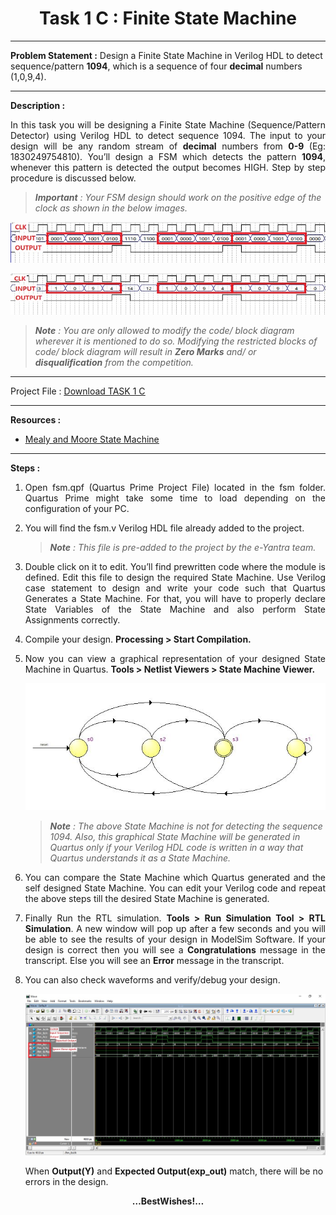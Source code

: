 <!-- <center><img src="http://mooc.e-yantra.org/img/eYantra_logo.svg" alt="e-yantra_logo" style="scale:75%;" /></center> -->

<style>
.back{
	position: fixed;
	width: 250px;
	height: 250px;
	top: 50%;
	left: 50%;
    margin-top: auto; 
    margin-left: auto; 
	opacity: 0.15;
    z-index: -1;
	}
</style>
<!-- <img src="http://mooc.e-yantra.org/img/EyantraLogoMini.png" class="back"> -->


<center><h1>Task 1 C : Finite State Machine </h1></center>

<hr>
<b>Problem Statement :</b> Design a Finite State Machine in Verilog HDL to detect sequence/pattern <b>1094</b>, which is a sequence of four <b>decimal</b> numbers (1,0,9,4).
<hr>

<b>Description :</b><div align="justify" class="main"> <a name = "Resources"></a> In this task you will be designing a Finite State Machine (Sequence/Pattern Detector) using Verilog HDL to detect sequence 1094. The input to your design will be any random stream of <b>decimal</b> numbers from <b>0-9</b> (Eg: 1830249754810). You’ll design a FSM which detects the pattern <b>1094</b>, whenever this pattern is detected the output becomes HIGH. Step by step procedure is discussed below.</div>


> *__Important__ : Your FSM design should work on the positive edge of the clock as shown in the below images.*  

<img src="./Task_1_C/1.jpg"
        alt="project file"
        style="float: center; margin-center: 10px;" />  

<img src="./Task_1_C/2.jpg"
        alt="project file"
        style="float: center; margin-center: 10px;" />  

> *__Note__ : You are only allowed to modify the code/ block diagram wherever it is mentioned to do so. Modifying the restricted blocks of code/ block diagram will result in **Zero Marks** and/ or **disqualification** from the competition.*

<hr>
Project File : <u><a href="./project_files/fsm.zip" download>Download TASK 1 C</a></u>
<hr>

<b>Resources :</b> <a name = "Resources1">
<ul>
 <li><u><a href="https://www.tutorialspoint.com/digital_circuits/digital_circuits_finite_state_machines.htm" target="_blank">Mealy and Moore State Machine</a></u></li>
</ul>

***

<b>Steps :</b>  

<ol>
<li><p align="justify" class="main">Open fsm.qpf (Quartus Prime Project File) located in the fsm folder. Quartus Prime might take some time to load depending on the configuration of your PC.</p></li> 
<li><p align="justify" class="main">You will find the fsm.v Verilog HDL file already added to the project.</p></li>

> *__Note__ : This file is pre-added to the project by the e-Yantra team.*

<li><p align="justify" class="main">Double click on it to edit. You’ll find prewritten code where the module is defined. Edit this file to design the required State Machine. Use Verilog case statement to design and write your code such that Quartus Generates a State Machine. For that, you will have to properly declare State Variables of the State Machine and also perform State Assignments correctly.</p></li>
<li><p align="justify" class="main">Compile your design. <b>Processing > Start Compilation.</b></p></li>
<li><p align="justify" class="main">Now you can view a graphical representation of your designed State Machine in Quartus. <b>Tools > Netlist Viewers > State Machine Viewer.</b></p></li>

 <img src="./Task_1_C/3.jpg"
        alt="project file"
        style="float: center; margin-center: 10px;" />  


> *__Note__ : The above State Machine is not for detecting the sequence 1094. Also, this graphical State Machine will be generated in Quartus only if your Verilog HDL code is written in a way that Quartus understands it as a State Machine.*

<li><p align="justify" class="main">You can compare the State Machine which Quartus generated and the self designed State Machine. You can edit your Verilog code and repeat the above steps till the desired State Machine is generated.</p></li>

<li><p align="justify" class="main">Finally Run the RTL simulation. <b>Tools > Run Simulation Tool > RTL Simulation</b>. A new window will pop up after a few seconds and you will be able to see the results of your design in ModelSim Software. If your design is correct then you will see a <b>Congratulations</b> message in the transcript. Else you will see an <b>Error</b> message in the transcript.</p></li>

<li><p align="justify" class="main">You can also check waveforms and verify/debug your design.</p></li>

 <img src="./Task_1_C/4.jpg"
        alt="project file"
        style="float: center; margin-center: 10px;" />  

When <b>Output(Y)</b> and <b>Expected Output(exp_out)</b> match, there will be no errors in the design.

</ol>

 


<p align=center><b>…BestWishes!…</b></p>